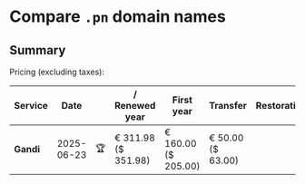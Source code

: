 # Compare `.pn` domain names

## Summary

Pricing (excluding taxes):

| Service | Date |  | / Renewed year | First year | Transfer | Restoration |
|--|--|--|--|--|--|--|
| **Gandi** | 2025-06-23 | 🏆 | € 311.98<br>($ 351.98) | € 160.00<br>($ 205.00) | € 50.00<br>($ 63.00) |  |

